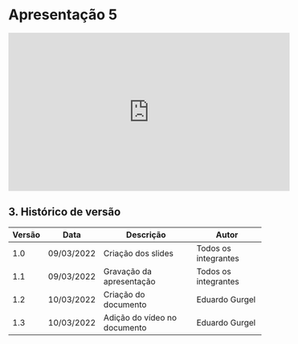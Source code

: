 # Apresentação 5

<center>

<iframe width="560" height="315" src="https://www.youtube.com/embed/IZX89ERM7YM" title="YouTube video player" frameborder="0" allow="accelerometer; autoplay; clipboard-write; encrypted-media; gyroscope; picture-in-picture" allowfullscreen></iframe>

</center>



## 3. Histórico de versão

| Versão | Data       | Descrição                       | Autor                |
| ------ | ---------- | ------------------------------- | -------------------- |
| 1.0    | 09/03/2022 | Criação dos slides             | Todos os integrantes    |
| 1.1    | 09/03/2022 | Gravação da apresentação        | Todos os integrantes |
| 1.2    | 10/03/2022 | Criação do documento    | Eduardo Gurgel    |
| 1.3    | 10/03/2022 | Adição do vídeo no documento    | Eduardo Gurgel    |
